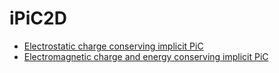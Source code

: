 # iPiC2D

* [Electrostatic charge conserving implicit PiC](https://github.com/cheshirepezz/iPiC2D/tree/master/es)
* [Electromagnetic charge and energy conserving implicit PiC](https://github.com/cheshirepezz/iPiC2D/tree/master/em)
